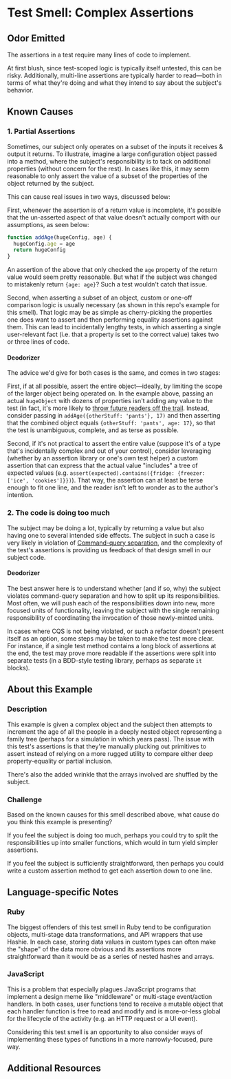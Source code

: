 # Test Smell: Complex Assertions

## Odor Emitted

The assertions in a test require many lines of code to implement.

At first blush, since test-scoped logic is typically itself untested, this can
be risky. Additionally, multi-line assertions are typically harder to
read—both in terms of what they're doing and what they intend to say about
the subject's behavior.

## Known Causes

### 1. Partial Assertions

Sometimes, our subject only operates on a subset of the inputs it receives &
output it returns. To illustrate, imagine a large configuration object passed
into a method, where the subject's responsibility is to tack on additional
properties (without concern for the rest). In cases like this, it may seem
reasonable to only assert the value of a subset of the properties of the object
returned by the subject.

This can cause real issues in two ways, discussed below:

First, whenever the assertion is of a return value is incomplete, it's possible
that the un-asserted aspect of that value doesn't actually comport with our
assumptions, as seen below:

```js
function addAge(hugeConfig, age) {
  hugeConfig.age = age
  return hugeConfig
}
```

An assertion of the above that only checked the `age` property of the return
value would seem pretty reasonable. But what if the subject was changed to
mistakenly return `{age: age}`? Such a test wouldn't catch that issue.

Second, when asserting a subset of an object, custom or one-off comparison logic
is usually necessary (as shown in this repo's example for this smell). That
logic may be as simple as cherry-picking the properties one does want to assert
and then performing equality assertions against them. This can lead to
incidentally lengthy tests, in which asserting a single user-relevant fact (i.e.
that a property is set to the correct value) takes two or three lines of code.

#### Deodorizer

The advice we'd give for both cases is the same, and comes in two stages:

First, if at all possible, assert the entire object—ideally, by limiting the
scope of the larger object being operated on. In the example above, passing an
actual `hugeObject` with dozens of properties isn't adding any value to the test
(in fact, it's more likely to [throw future readers off the
trail](https://github.com/contributing-tests/wiki/Meaningless-Test-Data).
Instead, consider passing in `addAge({otherStuff: 'pants'}, 17)` and then
asserting that the combined object equals `{otherStuff: 'pants', age: 17}`, so
that the test is unambiguous, complete, and as terse as possible.

Second, if it's not practical to assert the entire value (suppose it's of a type
that's incidentally complex and out of your control), consider leveraging
(whether by an assertion library or one's own test helper) a custom assertion
that can express that the actual value "includes" a tree of expected values
(e.g. `assert(expected).contains({fridge: {freezer: ['ice', 'cookies']}})`).
That way, the assertion can at least be terse enough to fit one line, and the
reader isn't left to wonder as to the author's intention.

### 2. The code is doing too much

The subject may be doing a lot, typically by returning a value but also having
one to several intended side effects. The subject in such a case is very likely
in violation of [Command-query
separation](https://en.wikipedia.org/wiki/Command–query_separation), and the
complexity of the test's assertions is providing us feedback of that design
smell in our subject code.

#### Deodorizer

The best answer here is to understand whether (and if so, why) the subject
violates command-query separation and how to split up its responsibilities. Most
often, we will push each of the responsibilities down into new, more focused
units of functionality, leaving the subject with the single remaining
responsibility of coordinating the invocation of those newly-minted units.

In cases where CQS is not being violated, or such a refactor doesn't present
itself as an option, some steps may be taken to make the test more clear. For
instance, if a single test method contains a long block of assertions at the
end, the test may prove more readable if the assertions were split into separate
tests (in a BDD-style testing library, perhaps as separate `it` blocks).

## About this Example

### Description

This example is given a complex object and the subject then attempts to
increment the age of all the people in a deeply nested object representing a
family tree (perhaps for a simulation in which years pass). The issue with this
test's assertions is that they're manually plucking out primitives to assert
instead of relying on a more rugged utility to compare either deep
property-equality or partial inclusion.

There's also the added wrinkle that the arrays involved are shuffled by the
subject.

### Challenge

Based on the known causes for this smell described above, what cause do you
think this example is presenting?

If you feel the subject is doing too much, perhaps you could try to split the
responsibilities up into smaller functions, which would in turn yield simpler
assertions.

If you feel the subject is sufficiently straightforward, then perhaps you could
write a custom assertion method to get each assertion down to one line.

## Language-specific Notes

### Ruby

The biggest offenders of this test smell in Ruby tend to be configuration
objects, multi-stage data transformations, and API wrappers that use Hashie. In
each case, storing data values in custom types can often make the "shape" of the
data more obvious and its assertions more straightforward than it would be as a
series of nested hashes and arrays.

### JavaScript

This is a problem that especially plagues JavaScript programs that implement a
design meme like "middleware" or multi-stage event/action handlers. In both
cases, user functions tend to receive a mutable object that each handler
function is free to read and modify and is more-or-less global for the lifecycle
of the activity (e.g. an HTTP request or a UI event).

Considering this test smell is an opportunity to also consider ways of
implementing these types of functions in a more narrowly-focused, pure way.

## Additional Resources
